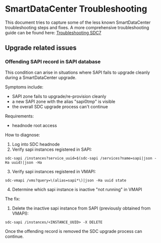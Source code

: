 # SmartDataCenter Troubleshooting

This document tries to capture some of the less known SmartDataCenter
troubleshooting steps and fixes. A more comprehensive troubleshooting guide
can be found here: [Troubleshooting SDC7](https://docs.joyent.com/sdc7/troubleshooting-sdc7)

## Upgrade related issues

### Offending SAPI record in SAPI database

This condition can arise in situations where SAPI fails to upgrade
cleanly during a SmartDataCenter upgrade.

Symptoms include:
  * SAPI zone fails to upgrade/re-provision cleanly
  * a new SAPI zone with the alias "sapi0tmp" is visible
  * the overall SDC upgrade process can't continue

Requirements:
  * headnode root access

How to diagnose:

  1. Log into SDC headnode
  2. Verify sapi instances registered in SAPI:

  `sdc-sapi /instances?service_uuid=$(sdc-sapi /services?name=sapi|json -Ha uuid)|json -Ha`

  3. Verify sapi instances registered in VMAPI:

  `sdc-vmapi /vms?query=\(alias=sapi*\)|json -Ha uuid state`

  4. Determine which sapi instance is inactive "not running" in VMAPI

The fix:

  1. Delete the inactive sapi instance from SAPI (previously obtained from VMAPI):

  `sdc-sapi /instances/<INSTANCE_UUID> -X DELETE`


Once the offending record is removed the SDC upgrade process can continue.

